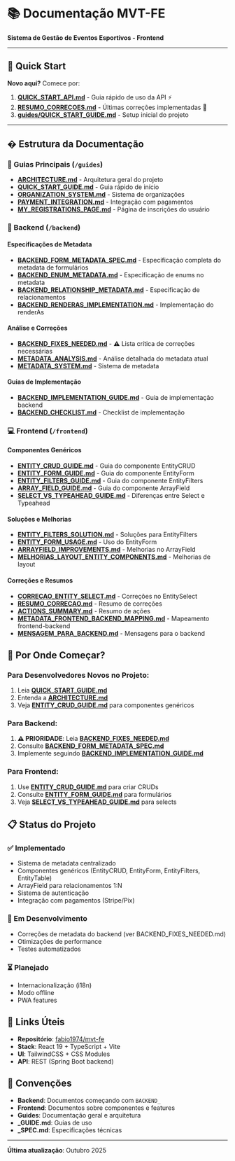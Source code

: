 # 📚 Documentação MVT-FE

**Sistema de Gestão de Eventos Esportivos - Frontend**

---

## 🚀 Quick Start

**Novo aqui?** Comece por:

1. **[QUICK_START_API.md](./QUICK_START_API.md)** - Guia rápido de uso da API ⚡
2. **[RESUMO_CORRECOES.md](./RESUMO_CORRECOES.md)** - Últimas correções implementadas 🔧
3. **[guides/QUICK_START_GUIDE.md](./guides/QUICK_START_GUIDE.md)** - Setup inicial do projeto

---

## � Estrutura da Documentação

### 🎯 Guias Principais (`/guides`)

- **[ARCHITECTURE.md](guides/ARCHITECTURE.md)** - Arquitetura geral do projeto
- **[QUICK_START_GUIDE.md](guides/QUICK_START_GUIDE.md)** - Guia rápido de início
- **[ORGANIZATION_SYSTEM.md](guides/ORGANIZATION_SYSTEM.md)** - Sistema de organizações
- **[PAYMENT_INTEGRATION.md](guides/PAYMENT_INTEGRATION.md)** - Integração com pagamentos
- **[MY_REGISTRATIONS_PAGE.md](guides/MY_REGISTRATIONS_PAGE.md)** - Página de inscrições do usuário

### 🔧 Backend (`/backend`)

#### Especificações de Metadata

- **[BACKEND_FORM_METADATA_SPEC.md](backend/BACKEND_FORM_METADATA_SPEC.md)** - Especificação completa do metadata de formulários
- **[BACKEND_ENUM_METADATA.md](backend/BACKEND_ENUM_METADATA.md)** - Especificação de enums no metadata
- **[BACKEND_RELATIONSHIP_METADATA.md](backend/BACKEND_RELATIONSHIP_METADATA.md)** - Especificação de relacionamentos
- **[BACKEND_RENDERAS_IMPLEMENTATION.md](backend/BACKEND_RENDERAS_IMPLEMENTATION.md)** - Implementação do renderAs

#### Análise e Correções

- **[BACKEND_FIXES_NEEDED.md](backend/BACKEND_FIXES_NEEDED.md)** - ⚠️ Lista crítica de correções necessárias
- **[METADATA_ANALYSIS.md](backend/METADATA_ANALYSIS.md)** - Análise detalhada do metadata atual
- **[METADATA_SYSTEM.md](backend/METADATA_SYSTEM.md)** - Sistema de metadata

#### Guias de Implementação

- **[BACKEND_IMPLEMENTATION_GUIDE.md](backend/BACKEND_IMPLEMENTATION_GUIDE.md)** - Guia de implementação backend
- **[BACKEND_CHECKLIST.md](backend/BACKEND_CHECKLIST.md)** - Checklist de implementação

### 💻 Frontend (`/frontend`)

#### Componentes Genéricos

- **[ENTITY_CRUD_GUIDE.md](frontend/ENTITY_CRUD_GUIDE.md)** - Guia do componente EntityCRUD
- **[ENTITY_FORM_GUIDE.md](frontend/ENTITY_FORM_GUIDE.md)** - Guia do componente EntityForm
- **[ENTITY_FILTERS_GUIDE.md](frontend/ENTITY_FILTERS_GUIDE.md)** - Guia do componente EntityFilters
- **[ARRAY_FIELD_GUIDE.md](frontend/ARRAY_FIELD_GUIDE.md)** - Guia do componente ArrayField
- **[SELECT_VS_TYPEAHEAD_GUIDE.md](frontend/SELECT_VS_TYPEAHEAD_GUIDE.md)** - Diferenças entre Select e Typeahead

#### Soluções e Melhorias

- **[ENTITY_FILTERS_SOLUTION.md](frontend/ENTITY_FILTERS_SOLUTION.md)** - Soluções para EntityFilters
- **[ENTITY_FORM_USAGE.md](frontend/ENTITY_FORM_USAGE.md)** - Uso do EntityForm
- **[ARRAYFIELD_IMPROVEMENTS.md](frontend/ARRAYFIELD_IMPROVEMENTS.md)** - Melhorias no ArrayField
- **[MELHORIAS_LAYOUT_ENTITY_COMPONENTS.md](frontend/MELHORIAS_LAYOUT_ENTITY_COMPONENTS.md)** - Melhorias de layout

#### Correções e Resumos

- **[CORRECAO_ENTITY_SELECT.md](frontend/CORRECAO_ENTITY_SELECT.md)** - Correções no EntitySelect
- **[RESUMO_CORRECAO.md](frontend/RESUMO_CORRECAO.md)** - Resumo de correções
- **[ACTIONS_SUMMARY.md](frontend/ACTIONS_SUMMARY.md)** - Resumo de ações
- **[METADATA_FRONTEND_BACKEND_MAPPING.md](frontend/METADATA_FRONTEND_BACKEND_MAPPING.md)** - Mapeamento frontend-backend
- **[MENSAGEM_PARA_BACKEND.md](frontend/MENSAGEM_PARA_BACKEND.md)** - Mensagens para o backend

## 🚀 Por Onde Começar?

### Para Desenvolvedores Novos no Projeto:

1. Leia **[QUICK_START_GUIDE.md](guides/QUICK_START_GUIDE.md)**
2. Entenda a **[ARCHITECTURE.md](guides/ARCHITECTURE.md)**
3. Veja **[ENTITY_CRUD_GUIDE.md](frontend/ENTITY_CRUD_GUIDE.md)** para componentes genéricos

### Para Backend:

1. **⚠️ PRIORIDADE**: Leia **[BACKEND_FIXES_NEEDED.md](backend/BACKEND_FIXES_NEEDED.md)**
2. Consulte **[BACKEND_FORM_METADATA_SPEC.md](backend/BACKEND_FORM_METADATA_SPEC.md)**
3. Implemente seguindo **[BACKEND_IMPLEMENTATION_GUIDE.md](backend/BACKEND_IMPLEMENTATION_GUIDE.md)**

### Para Frontend:

1. Use **[ENTITY_CRUD_GUIDE.md](frontend/ENTITY_CRUD_GUIDE.md)** para criar CRUDs
2. Consulte **[ENTITY_FORM_GUIDE.md](frontend/ENTITY_FORM_GUIDE.md)** para formulários
3. Veja **[SELECT_VS_TYPEAHEAD_GUIDE.md](frontend/SELECT_VS_TYPEAHEAD_GUIDE.md)** para selects

## 📋 Status do Projeto

### ✅ Implementado

- Sistema de metadata centralizado
- Componentes genéricos (EntityCRUD, EntityForm, EntityFilters, EntityTable)
- ArrayField para relacionamentos 1:N
- Sistema de autenticação
- Integração com pagamentos (Stripe/Pix)

### 🔄 Em Desenvolvimento

- Correções de metadata do backend (ver BACKEND_FIXES_NEEDED.md)
- Otimizações de performance
- Testes automatizados

### ⏳ Planejado

- Internacionalização (i18n)
- Modo offline
- PWA features

## 🔗 Links Úteis

- **Repositório**: [fabio1974/mvt-fe](https://github.com/fabio1974/mvt-fe)
- **Stack**: React 19 + TypeScript + Vite
- **UI**: TailwindCSS + CSS Modules
- **API**: REST (Spring Boot backend)

## 📝 Convenções

- **Backend**: Documentos começando com `BACKEND_`
- **Frontend**: Documentos sobre componentes e features
- **Guides**: Documentação geral e arquitetura
- **\_GUIDE.md**: Guias de uso
- **\_SPEC.md**: Especificações técnicas

---

**Última atualização**: Outubro 2025
